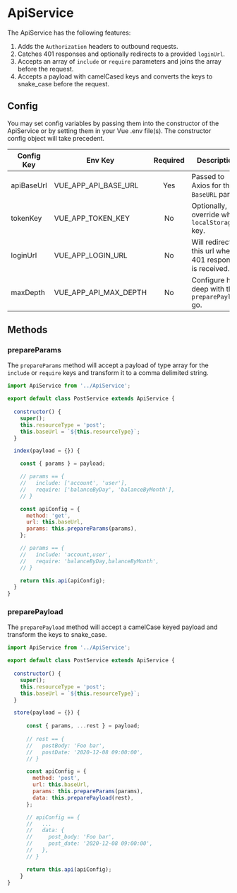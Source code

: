 # ApiService

The ApiService has the following features:

1. Adds the `Authorization` headers to outbound requests.
2. Catches 401 responses and optionally redirects to a provided `loginUrl`.
3. Accepts an array of `include` or `require` parameters and joins the array before the request.
4. Accepts a payload with camelCased keys and converts the keys to snake_case before the request.

## Config

You may set config variables by passing them into the constructor of the ApiService or by setting them in your 
Vue .env file(s). The constructor config object will take precedent. 

| Config Key | Env Key | Required | Description | Default |
| --- | --- | :---: | --- | --- |
| apiBaseUrl | VUE_APP_API_BASE_URL | Yes | Passed to Axios for the `BaseURL` param. | - |
| tokenKey | VUE_APP_TOKEN_KEY | No | Optionally, override where `localStorage` key. | `token` |
| loginUrl | VUE_APP_LOGIN_URL | No | Will redirect to this url when a 401 response is received. | - |
| maxDepth | VUE_APP_API_MAX_DEPTH | No | Configure how deep with the `preparePayload` go. | `3` |

## Methods

### prepareParams

The `prepareParams` method will accept a payload of type array for the `include` or `require` keys and transform it to a comma delimited string.

```javascript
import ApiService from '../ApiService';

export default class PostService extends ApiService {
  
  constructor() {
    super();
    this.resourceType = 'post';
    this.baseUrl = `${this.resourceType}`;
  }

  index(payload = {}) {

    const { params } = payload;

    // params == {
    //   include: ['account', 'user'],
    //   require: ['balanceByDay', 'balanceByMonth'],
    // }

    const apiConfig = {
      method: 'get',
      url: this.baseUrl,
      params: this.prepareParams(params),
    }; 

    // params == {
    //   include: 'account,user',
    //   require: 'balanceByDay,balanceByMonth',
    // }

    return this.api(apiConfig);
  }
}
```

### preparePayload

The `preparePayload` method will accept a camelCase keyed payload and transform the keys to snake_case.

```javascript
import ApiService from '../ApiService';

export default class PostService extends ApiService {
  
  constructor() {
    super();
    this.resourceType = 'post';
    this.baseUrl = `${this.resourceType}`;
  }

  store(payload = {}) {
  
      const { params, ...rest } = payload;
    
      // rest == {
      //   postBody: 'Foo bar',
      //   postDate: '2020-12-08 09:00:00',
      // }

      const apiConfig = {
        method: 'post',
        url: this.baseUrl,
        params: this.prepareParams(params),
        data: this.preparePayload(rest),
      };  

      // apiConfig == {
      //   ...
      //   data: {
      //     post_body: 'Foo bar',
      //     post_date: '2020-12-08 09:00:00',
      //   },
      // }

      return this.api(apiConfig);
    }
}
```